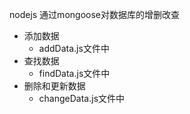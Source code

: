 nodejs 通过mongoose对数据库的增删改查
- 添加数据
  - addData.js文件中
- 查找数据
  - findData.js文件中
- 删除和更新数据 
  - changeData.js文件中
 